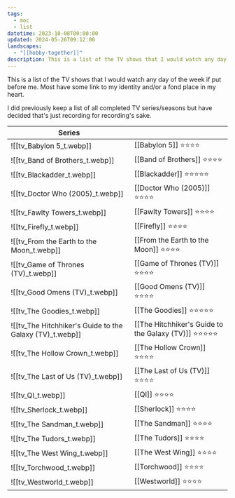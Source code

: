 ```yaml
---
tags:
  - moc
  - list
datetime: 2023-10-08T00:00:00
updated: 2024-05-26T09:12:00
landscapes:
  - "[[hobby-together]]"
description: This is a list of the TV shows that I would watch any day of the week if put before me. Most have some link to my identity and/or a fond place in my heart.
---
```

This is a list of the TV shows that I would watch any day of the week if put before me. Most have some link to my identity and/or a fond place in my heart.

I did previously keep a list of all completed TV series/seasons but have decided that's just recording for recording's sake.

| Series                                                   |                                                                                               |
| -------------------------------------------------------- | --------------------------------------------------------------------------------------------- |
| ![[tv_Babylon 5_t.webp]]                                 | [[Babylon 5]] ⭐️⭐️⭐️⭐️                                                                        |
| ![[tv_Band of Brothers_t.webp]]                          | [[Band of Brothers]] ⭐️⭐️⭐️⭐️                                                                 |
| ![[tv_Blackadder_t.webp]]                                | [[Blackadder]] ⭐️⭐️⭐️⭐️⭐️                                                                     |
| ![[tv_Doctor Who (2005)_t.webp]]                         | [[Doctor Who (2005)]]  ⭐️⭐️⭐️⭐️                                                               |
| ![[tv_Fawlty Towers_t.webp]]                             | [[Fawlty Towers]] ⭐️⭐️⭐️⭐️                                                                    |
| ![[tv_Firefly_t.webp]]                                    | [[Firefly]] ⭐️⭐️⭐️⭐️                                                                          |
| ![[tv_From the Earth to the Moon_t.webp]]                 | [[From the Earth to the Moon]] ⭐️⭐️⭐️⭐️                                                       |
| ![[tv_Game of Thrones (TV)_t.webp]]                       | [[Game of Thrones (TV)]] ⭐️⭐️⭐️⭐️                                            |
| ![[tv_Good Omens (TV)_t.webp]]                            | [[Good Omens (TV)]] ⭐️⭐️⭐️⭐️                                                      |
| ![[tv_The Goodies_t.webp]]                               | [[The Goodies]] ⭐️⭐️⭐️⭐️⭐️                                                                    |
| ![[tv_The Hitchhiker's Guide to the Galaxy (TV)_t.webp]] | [[The Hitchhiker's Guide to the Galaxy (TV)]] ⭐️⭐️⭐️⭐️⭐️ |
| ![[tv_The Hollow Crown_t.webp]]                           | [[The Hollow Crown]] ⭐️⭐️⭐️⭐️                                                                 |
| ![[tv_The Last of Us (TV)_t.webp]]                        | [[The Last of Us (TV)]] ⭐️⭐️⭐️⭐️                                              |
| ![[tv_QI_t.webp]]                                         | [[QI]] ⭐️⭐️⭐️⭐️                                                                               |
| ![[tv_Sherlock_t.webp]]                                   | [[Sherlock]] ⭐️⭐️⭐️⭐️                                                                         |
| ![[tv_The Sandman_t.webp]]                                | [[The Sandman]] ⭐️⭐️⭐️⭐️                                                                      |
| ![[tv_The Tudors_t.webp]]                                 | [[The Tudors]] ⭐️⭐️⭐️⭐️                                                                       |
| ![[tv_The West Wing_t.webp]]                              | [[The West Wing]] ⭐️⭐️⭐️⭐️                                                                    |
| ![[tv_Torchwood_t.webp]]                                  | [[Torchwood]] ⭐️⭐️⭐️⭐️                                                                        |
| ![[tv_Westworld_t.webp]]                                  | [[Westworld]] ⭐️⭐️⭐️⭐️                                                                        |
